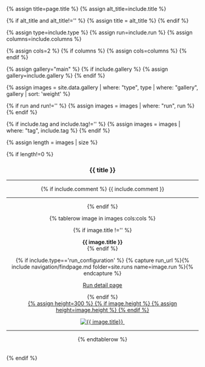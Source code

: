 
{% assign title=page.title %}
{% assign alt_title=include.title %}

{% if alt_title and alt_title!='' %}
{% assign title = alt_title %}
{% endif %}

{% assign type=include.type %}
{% assign run=include.run %}
{% assign columns=include.columns %}

{% assign cols=2 %}
{% if columns %}
{% assign cols=columns %}
{% endif %}

{% assign gallery="main" %}
{% if include.gallery %}
{% assign gallery=include.gallery %}
{% endif %}

{% assign images = site.data.gallery | where: "type", type | where: "gallery", gallery | sort: 'weight' %}


{% if run and run!='' %}
{% assign images = images | where: "run", run %}
{% endif %}

{% if include.tag and include.tag!='' %}
{% assign images = images | where: "tag", include.tag %}
{% endif %}

{% assign length = images | size %}

{% if length!=0 %}
<center>
<h3> {{ title }} </h3>
<hr/>

{% if include.comment %}
{{ include.comment }}
<hr/>
{% endif %}

<table width="100%">

{% tablerow image in images cols:cols %}

{% if image.title !='' %}
<center>
<b>{{ image.title }}</b>
</center>
{% endif %}

{% if include.type=='run_configuration' %}
{% capture run_url %}{% include navigation/findpage.md folder=site.runs name=image.run %}{% endcapture %}
<center>
<a href="{{ run_url }}"><u>Run detail page</u></a>
<p/>  
</center>  
{% endif %}

<center>
<a href="{{ image.path | relative_url }}">
{% assign height=300 %}
{% if image.height %}
{% assign height=image.height %}
{% endif %}

<img src="{{ image.path | relative_url }}" alt="{{ image.title}}" height="{{ height }}px"/>&nbsp;<br/><p/>
</a>
</center>
<hr/>
{% endtablerow %}

</table>
</center>
{% endif %}
